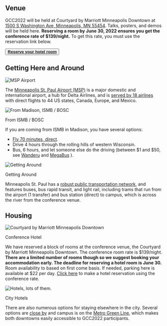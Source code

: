 <slot name="/events/gcc2022/header" />

## Venue

GCC2022 will be held at Courtyard by Marriott Minneapolis Downtown at [1500 S
Washington Ave, Minneapolis, MN 55454](https://goo.gl/maps/4RZ77aYGK31e2MZy6).
Talks, posters, and demos will be held here. **Reserving a room by June 30, 2022
ensures you get the conference rate of $139/night.** To get this rate, you must
use the reservation link below.

<div class="container">
    <div class="row">
        <div class="col"></div>
        <div class="col">
            <button type="button" class="btn btn-secondary center">
                <a target="_blank" href="https://www.marriott.com/event-reservations/reservation-link.mi?id=1645812815669&key=GRP&app=resvlink">
                    <strong>Reserve your hotel room</strong>
                </a>
            </button>
        </div>
        <div class="col"></div>
    </div>
</div>

## Getting Here and Around

<div class="card-deck">
  <!-- By Air-->
  <div class="card" style="min-width: 25%; max-width: 40rem;">
    <img src="/images/events/gcc2022/travel/msp-logo.svg" class="card-img-top" alt="MSP Airport" />

The [Minneapolis St. Paul Airport (MSP)](https://www.mspairport.com/) is a major domestic and international airport, a hub for Delta Airlines, and is [served by 18 airlines](https://www.mspairport.com/flights-airlines/direct-route-map) with direct flights to 44 US states, Canada, Europe, and Mexico.
  </div>

  <!-- From ISMB / BOSC -->
  <div class="card" style="min-width: 25%; max-width: 40rem;">
    <img src="/images/events/gcc2022/travel/map-drive.png" class="card-img-top" alt="From Madison, ISMB / BOSC" />
    <div class="card-header">
      <p class="card-title"> From ISMB / BOSC </p>
    </div>
<p>If you are coming from ISMB in Madison, you have several options:</p>
<ul>
<li><a href="https://www.kayak.com/flights/MSN-MSP/2022-07-15?sort=bestflight_a">Fly 70 minutes, direct</a>.</li>
<li>Drive 4 hours through the rolling hills of western Wisconsin.</li>
<li>Bus, 6 hours, and let someone else do the driving (between $1 and $50, see <a href="https://www.wanderu.com/en-us/depart/Madison%2C WI%2C USA/Minneapolis%2C MN%2C USA/2022-07-15/">Wanderu</a> and <a href="https://us.megabus.com/route-guides/madison-to-minneapolis-bus">MegaBus</a> ).</li>
</ul>
  </div>

  <!-- Getting Around -->
  <div class="card" style="min-width: 25%; max-width: 40rem;">
    <img src="/images/events/gcc2022/travel/transit.png" class="card-img-top" alt="Getting Around" />
    <div class="card-header">
      <p class="card-title"> Getting Around </p>
    </div>

Minneapolis St. Paul has a [robust public transportation network](https://www.metrotransit.org/), and features buses, bus rapid transit, and light rail, including trams that run from the airport (1 transfer) and bus station (direct) to campus, which is across the river from the conference venue.
  </div>
</div>

## Housing
<!-- Conference hotel -->
<div class="card-deck">
  <div class="card" style="min-width: 25%; max-width: 40rem;">
    <img src="/images/events/gcc2022/travel/hotel.png" class="card-img-top" alt="Courtyard by Marriott Minneapolis Downtown" />
    <div class="card-header">
      <p class="card-title">Conference Hotel</p>
    </div>

We have reserved a block of rooms at the conference venue, the Courtyard by Marriott Minneapolis Downtown. The conference room rate is $139/night. **There are a limited number of rooms though so we suggest booking your accommodation early. The deadline for reserving a hotel room is June 30.** Room availability to based on first come basis. If needed, parking here is available at $22 per day. [Click here](https://www.marriott.com/event-reservations/reservation-link.mi?id=1645812815669&key=GRP&app=resvlink) to make a hotel reservation using the conference rate.
  </div>

  <!-- On Campus
  <div class="card" style="min-width: 25%; max-width: 40rem;">
    <img src="/images/events/gcc2022/travel/dorms.jpg" class="card-img-top" alt="UMN Residence Halls" />
    <div class="card-header">
      <p class="card-title">Campus Dorms</p>
    </div>

As a more economical alternative to the conference hotel, you can stay at the [Yudof Hall](https://housing.umn.edu/yudof).  These dorm rooms are [a 15 minute walk](https://goo.gl/maps/mCQwDNNWGP8AzCrT9) to the conference venue with a nightly rate is $79. The rooms are single occupancy with a shared, lockable bathroom between two rooms that make up a suite. Each room comes with a bed, linens, towels, desk, and a chair. See the [housing page](https://uces.umn.edu/stay/amenities#) for a full list of amenities. Parking is available at the [East River Road Garage](https://pts.umn.edu/Park/Public-Visitor-Parking/Visitor-Public-Parking). **A room can be booked as part of the conference [registration](https://learning.umn.edu/portal/events/reg/participantTypeSelection.do?method=load&entityId=32741188).** There is a limited number of rooms available to book as soon as possible.
  </div>
-->
  <!-- Hotels-->
  <div class="card" style="min-width: 25%; max-width: 40rem;">
    <img src="/images/events/gcc2022/travel/hotels.png" class="card-img-top" alt="Hotels, lots of them." />
    <div class="card-header">
      <p class="card-title">City Hotels</p>
    </div>

There are also numerous options for staying elsewhere in the city.  Several options are [close by](https://bit.ly/3BRjs9J) and campus is on the [Metro Green Line](https://www.metrotransit.org/metro-green-line), which makes both downtowns easily accessible to GCC2022 participants.
  </div>
</div>
